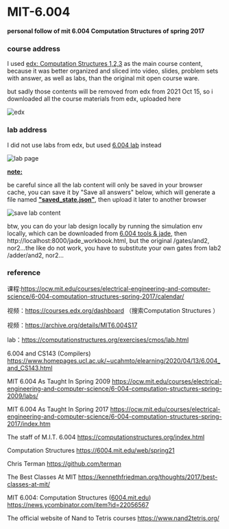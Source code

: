 # MIT-6.004
**personal follow of mit 6.004 Computation Structures of spring 2017** 



### course address 

I used [edx: Computation Structures 1,2,3](https://learning.edx.org/course/course-v1:MITx+6.004.1x_3+3T2016/home) as the main course content, because it was better organized and sliced into video, slides, problem sets with answer, as well as labs, than the original mit open course ware.



but sadly those contents will be removed from edx from 2021 Oct 15, so i downloaded all the course materials from edx, uploaded here

![edx](https://user-images.githubusercontent.com/2216435/136506611-8cd2da53-c8b0-49a6-a6dc-eb545e0b2eff.png)



### lab address

I did not use labs from edx, but used [6.004 lab](https://computationstructures.org/exercises/cmos/lab.html) instead

![lab page](https://user-images.githubusercontent.com/2216435/136508557-5ce2f7e6-bf6c-4e25-bcdb-d0739bafae49.png)



**<u>note:</u>**

be careful since all the lab content will only be saved in your browser cache, you can save it by "Save all answers" below, which will generate a file named **<u>"saved_state.json"</u>**, then upload it later to another browser

![save lab content](https://user-images.githubusercontent.com/2216435/136508804-c55ad80f-7f15-4f70-921c-711b48123122.png)



btw, you can do your lab design locally by running the simulation env locally, which can be downloaded from [6.004 tools & jade](https://github.com/6004x), then http://localhost:8000/jade_workbook.html, but the original /gates/and2, nor2...the like do not work, you have to substitute your own gates from lab2 /adder/and2, nor2...



### reference

课程:https://ocw.mit.edu/courses/electrical-engineering-and-computer-science/6-004-computation-structures-spring-2017/calendar/

视频：https://courses.edx.org/dashboard （搜索Computation Structures ）

视频：https://archive.org/details/MIT6.004S17

lab：https://computationstructures.org/exercises/cmos/lab.html

6.004 and CS143 (Compilers) https://www.homepages.ucl.ac.uk/~ucahmto/elearning/2020/04/13/6.004_and_CS143.html

MIT 6.004 As Taught In Spring 2009 https://ocw.mit.edu/courses/electrical-engineering-and-computer-science/6-004-computation-structures-spring-2009/labs/

MIT 6.004 As Taught In Spring 2017 https://ocw.mit.edu/courses/electrical-engineering-and-computer-science/6-004-computation-structures-spring-2017/index.htm

The staff of M.I.T. 6.004 https://computationstructures.org/index.html

Computation Structures https://6004.mit.edu/web/spring21

Chris Terman https://github.com/terman

The Best Classes At MIT https://kennethfriedman.org/thoughts/2017/best-classes-at-mit/

MIT 6.004: Computation Structures ([6004.mit.edu](http://6004.mit.edu/)) https://news.ycombinator.com/item?id=22056567

The official website of Nand to Tetris courses https://www.nand2tetris.org/

